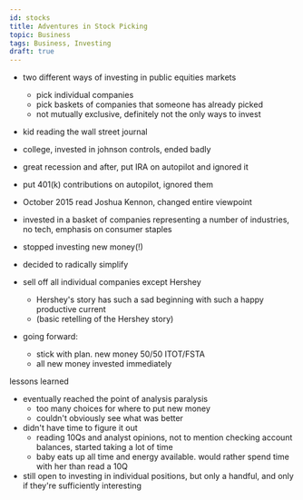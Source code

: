 ```yaml
---
id: stocks
title: Adventures in Stock Picking
topic: Business
tags: Business, Investing
draft: true
---
```


* two different ways of investing in public equities markets
  - pick individual companies
  - pick baskets of companies that someone has already picked
  - not mutually exclusive, definitely not the only ways to invest

* kid reading the wall street journal
* college, invested in johnson controls, ended badly
* great recession and after, put IRA on autopilot and ignored it
* put 401(k) contributions on autopilot, ignored them
* October 2015 read Joshua Kennon, changed entire viewpoint
* invested in a basket of companies representing a number of industries, no tech, emphasis on consumer staples
* stopped investing new money(!)
* decided to radically simplify
* sell off all individual companies except Hershey
  - Hershey's story has such a sad beginning with such a happy productive current
  - (basic retelling of the Hershey story)
* going forward:
  - stick with plan. new money 50/50 ITOT/FSTA
  - all new money invested immediately

lessons learned
* eventually reached the point of analysis paralysis
  - too many choices for where to put new money
  - couldn't obviously see what was better
* didn't have time to figure it out
  - reading 10Qs and analyst opinions, not to mention checking account balances, started taking a lot of time
  - baby eats up all time and energy available. would rather spend time with her than read a 10Q
* still open to investing in individual positions, but only a handful, and only if they're sufficiently interesting

